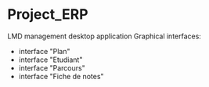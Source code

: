 # Project_ERP
LMD management desktop application
Graphical interfaces:
  - interface "Plan"
  - interface "Etudiant"
  - interface "Parcours"
  - interface "Fiche de notes"
  
